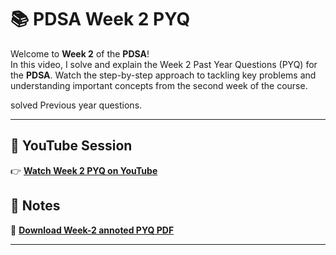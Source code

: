 # 📚 **PDSA Week 2 PYQ**

Welcome to **Week 2** of the **PDSA**!  
In this video, I solve and explain the Week 2 Past Year Questions (PYQ) for the **PDSA**. Watch the step-by-step approach to tackling key problems and understanding important concepts from the second week of the course.

solved Previous year questions.

---

## 🎥 **YouTube Session**  
👉 **[Watch Week 2 PYQ on YouTube](https://youtu.be/tnInGENQaVc)**

## 📝 **Notes**  
📄 **[Download Week-2 annoted PYQ PDF](https://drive.google.com/file/d/1BJIL9PkOrwtEikSn2i_VL6dxfd3lFBLm/view?usp=drive_link)**

---
